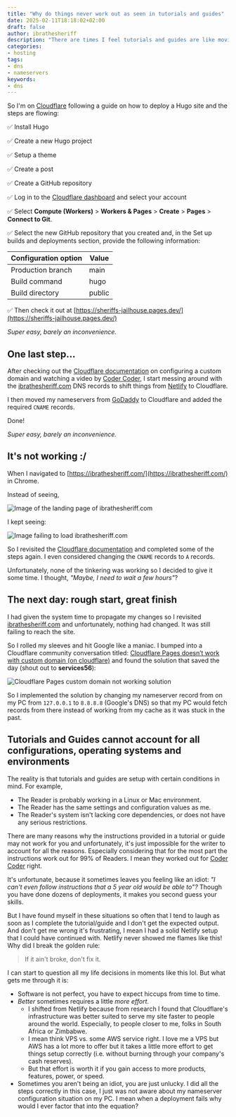 ```yaml
---
title: "Why do things never work out as seen in tutorials and guides"
date: 2025-02-11T18:18:02+02:00
draft: false
author: ibrathesheriff
description: "There are times I feel tutorials and guides are like movie stunts, when you try it home it never works out as seen on the big screen."
categories:
- hosting
tags:
- dns
- nameservers
keywords:
- dns
---
```

So I'm on [Cloudflare](https://developers.cloudflare.com/pages/framework-guides/deploy-a-hugo-site/) following a guide on how to deploy a Hugo site and the steps are flowing:

✅ Install Hugo

✅ Create a new Hugo project

✅ Setup a theme

✅ Create a post

✅ Create a GitHub repository

✅ Log in to the [Cloudflare dashboard](https://dash.cloudflare.com/) and select your account

✅ Select **Compute (Workers)** > **Workers & Pages** > **Create** > **Pages** > **Connect to Git**.

✅ Select the new GitHub repository that you created and, in the Set up builds and deployments section, provide the following information:

| Configuration option | Value  |
|----------------------|--------|
| Production branch    | main   |
| Build command        | hugo   |
| Build directory      | public |

✅ Then check it out at [https://sheriffs-jailhouse.pages.dev/](https://sheriffs-jailhouse.pages.dev/)

*Super easy, barely an inconvenience.*

## One last step...
After checking out the [Cloudflare documentation](https://developers.cloudflare.com/pages/configuration/custom-domains/) on configuring a custom domain and watching a video by [Coder Coder](https://www.youtube.com/watch?v=MTc2CTYoszY), I start messing around with the [ibrathesheriff.com](https://ibrathesheriff.com/) DNS records to shift things from [Netlify](https://www.netlify.com/) to Cloudflare. 

I then moved my nameservers from [GoDaddy](https://godaddy.com/) to Cloudflare and added the required `CNAME` records.

Done!

*Super easy, barely an inconvenience.*

## It's not working :/
When I navigated to [https://ibrathesheriff.com/](https://ibrathesheriff.com/) in Chrome.

Instead of seeing,

![Image of the landing page of ibrathesheriff.com](/img/episodes/wtf/ibrathesheriff-posts-page.png)

I kept seeing:

![Image failing to load ibrathesheriff.com](/img/episodes/wtf/ibrathesheriff-not-displaying.png)

So I revisited the [Cloudflare documentation](https://developers.cloudflare.com/pages/configuration/custom-domains/) and completed some of the steps again. I even considered changing the `CNAME` records to `A` records.

Unfortunately, none of the tinkering was working so I decided to give it some time. I thought, *"Maybe, I need to wait a few hours"*?

## The next day: rough start, great finish
I had given the system time to propagate my changes so I revisited [ibrathesheriff.com](https://ibrathesheriff.com/) and unfortunately, nothing had changed. It was still failing to reach the site.

So I rolled my sleeves and hit Google like a maniac. I bumped into a Cloudflare community conversation titled: [Cloudflare Pages doesn’t work with custom domain (on cloudflare)](https://community.cloudflare.com/t/cloudflare-pages-doesnt-work-with-custom-domain-on-cloudflare/539980) and found the solution that saved the day (shout out to **services56**):

![Cloudflare Pages custom domain not working solution](/img/episodes/wtf/nameserver-cloudflare-custom-domain-solution-service56.png)

So I implemented the solution by changing my nameserver record from on my PC from `127.0.0.1` to `8.8.8.8` (Google's DNS) so that my PC would fetch records from there instead of working from my cache as it was stuck in the past.

## Tutorials and Guides cannot account for all configurations, operating systems and environments
The reality is that tutorials and guides are setup with certain conditions in mind. For example,
+ The Reader is probably working in a Linux or Mac environment.
+ The Reader has the same settings and configuration values as me.
+ The Reader's system isn't lacking core dependencies, or does not have any serious restrictions.

There are many reasons why the instructions provided in a tutorial or guide may not work for you and unfortunately, it's just impossible for the writer to account for all the reasons. Especially considering that for the most part the instructions work out for 99% of Readers. I mean they worked out for [Coder Coder](https://www.youtube.com/watch?v=MTc2CTYoszY) right.

It's unfortunate, because it sometimes leaves you feeling like an idiot: *"I can't even follow instructions that a 5 year old would be able to"?* Though you have done dozens of deployments, it makes you second guess your skills.

But I have found myself in these situations so often that I tend to laugh as soon as I complete the tutorial/guide and I don't get the expected output. And don't get me wrong it's frustrating, I mean I had a solid Netlify setup that I could have continued with. Netlify never showed me flames like this! Why did I break the golden rule:
> If it ain't broke, don't fix it.

I can start to question all my life decisions in moments like this lol. But what gets me through it is:
+ Software is not perfect, you have to expect hiccups from time to time.
+ *Better* sometimes requires a little *more effort*.
    - I shifted from Netlify because from research I found that Cloudflare's infrastructure was better suited to serve my site faster to people around the world. Especially, to people closer to me, folks in South Africa or Zimbabwe.
    - I mean think VPS vs. some AWS service right. I love me a VPS but AWS has a lot more to offer but it takes a little more effort to get things setup correctly (i.e. without burning through your company's cash reserves).
    - But that effort is worth it if you gain access to more products, features, power, or speed.
+ Sometimes you aren't being an idiot, you are just unlucky. I did all the steps correctly in this case, I just was not aware about my nameserver configuration situation on my PC. I mean when a deployment fails why would I ever factor that into the equation?